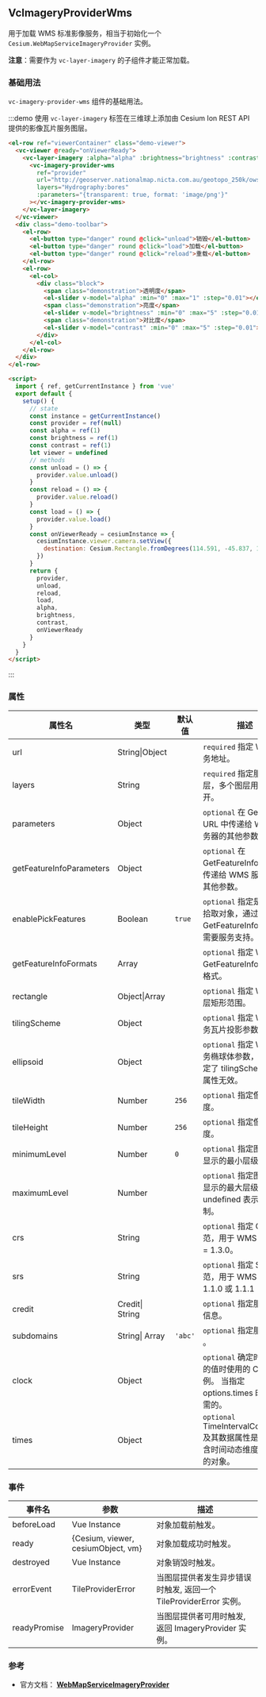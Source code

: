 ## VcImageryProviderWms

用于加载 WMS 标准影像服务，相当于初始化一个 `Cesium.WebMapServiceImageryProvider` 实例。

**注意**：需要作为 `vc-layer-imagery` 的子组件才能正常加载。

### 基础用法

`vc-imagery-provider-wms` 组件的基础用法。

:::demo 使用 `vc-layer-imagery` 标签在三维球上添加由 Cesium Ion REST API 提供的影像瓦片服务图层。

```html
<el-row ref="viewerContainer" class="demo-viewer">
  <vc-viewer @ready="onViewerReady">
    <vc-layer-imagery :alpha="alpha" :brightness="brightness" :contrast="contrast">
      <vc-imagery-provider-wms
        ref="provider"
        url="http://geoserver.nationalmap.nicta.com.au/geotopo_250k/ows"
        layers="Hydrography:bores"
        :parameters="{transparent: true, format: 'image/png'}"
      ></vc-imagery-provider-wms>
    </vc-layer-imagery>
  </vc-viewer>
  <div class="demo-toolbar">
    <el-row>
      <el-button type="danger" round @click="unload">销毁</el-button>
      <el-button type="danger" round @click="load">加载</el-button>
      <el-button type="danger" round @click="reload">重载</el-button>
    </el-row>
    <el-row>
      <el-col>
        <div class="block">
          <span class="demonstration">透明度</span>
          <el-slider v-model="alpha" :min="0" :max="1" :step="0.01"></el-slider>
          <span class="demonstration">亮度</span>
          <el-slider v-model="brightness" :min="0" :max="5" :step="0.01"></el-slider>
          <span class="demonstration">对比度</span>
          <el-slider v-model="contrast" :min="0" :max="5" :step="0.01"></el-slider>
        </div>
      </el-col>
    </el-row>
  </div>
</el-row>

<script>
  import { ref, getCurrentInstance } from 'vue'
  export default {
    setup() {
      // state
      const instance = getCurrentInstance()
      const provider = ref(null)
      const alpha = ref(1)
      const brightness = ref(1)
      const contrast = ref(1)
      let viewer = undefined
      // methods
      const unload = () => {
        provider.value.unload()
      }
      const reload = () => {
        provider.value.reload()
      }
      const load = () => {
        provider.value.load()
      }
      const onViewerReady = cesiumInstance => {
        cesiumInstance.viewer.camera.setView({
          destination: Cesium.Rectangle.fromDegrees(114.591, -45.837, 148.97, -5.73)
        })
      }
      return {
        provider,
        unload,
        reload,
        load,
        alpha,
        brightness,
        contrast,
        onViewerReady
      }
    }
  }
</script>
```

:::

### 属性

| 属性名                   | 类型            | 默认值  | 描述                                                                               |
| ------------------------ | --------------- | ------- | ---------------------------------------------------------------------------------- |
| url                      | String\|Object  |         | `required` 指定 WMS 服务地址。                                                     |
| layers                   | String          |         | `required` 指定服务图层，多个图层用","隔开。                                       |
| parameters               | Object          |         | `optional` 在 GetMap URL 中传递给 WMS 服务器的其他参数。                           |
| getFeatureInfoParameters | Object          |         | `optional` 在 GetFeatureInfo URL 中传递给 WMS 服务器的其他参数。                   |
| enablePickFeatures       | Boolean         | `true`  | `optional` 指定是否支持拾取对象，通过 GetFeatureInfo 获取，需要服务支持。          |
| getFeatureInfoFormats    | Array           |         | `optional` 指定 WMS GetFeatureInfo 请求的格式。                                    |
| rectangle                | Object\|Array   |         | `optional` 指定 WMS 图层矩形范围。                                                 |
| tilingScheme             | Object          |         | `optional` 指定 WMS 服务瓦片投影参数。                                             |
| ellipsoid                | Object          |         | `optional` 指定 WMS 服务椭球体参数，如果指定了 tilingScheme 此属性无效。           |
| tileWidth                | Number          | `256`   | `optional` 指定像元宽度。                                                          |
| tileHeight               | Number          | `256`   | `optional` 指定像元高度。                                                          |
| minimumLevel             | Number          | `0`     | `optional` 指定图层可以显示的最小层级。                                            |
| maximumLevel             | Number          |         | `optional` 指定图层可以显示的最大层级，undefined 表示没有限制。                    |
| crs                      | String          |         | `optional` 指定 CRS 规范，用于 WMS 规范> = 1.3.0。                                 |
| srs                      | String          |         | `optional` 指定 SRS 规范，用于 WMS 规范 1.1.0 或 1.1.1                             |
| credit                   | Credit\| String |         | `optional` 指定服务描述信息。                                                      |
| subdomains               | String\| Array  | `'abc'` | `optional` 指定服务子域 。                                                         |
| clock                    | Object          |         | `optional` 确定时间维度的值时使用的 Clock 实例。 当指定 options.times 时是必需的。 |
| times                    | Object          |         | `optional` TimeIntervalCollection 及其数据属性是一个包含时间动态维度及其值的对象。 |

### 事件

| 事件名       | 参数                               | 描述                                                              |
| ------------ | ---------------------------------- | ----------------------------------------------------------------- |
| beforeLoad   | Vue Instance                       | 对象加载前触发。                                                  |
| ready        | {Cesium, viewer, cesiumObject, vm} | 对象加载成功时触发。                                              |
| destroyed    | Vue Instance                       | 对象销毁时触发。                                                  |
| errorEvent   | TileProviderError                  | 当图层提供者发生异步错误时触发, 返回一个 TileProviderError 实例。 |
| readyPromise | ImageryProvider                    | 当图层提供者可用时触发, 返回 ImageryProvider 实例。               |

### 参考

- 官方文档： **[WebMapServiceImageryProvider](https://cesium.com/docs/cesiumjs-ref-doc/WebMapServiceImageryProvider.html)**
